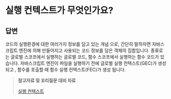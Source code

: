 # 실행 컨텍스트가 무엇인가요?

## 답변

코드의 실행환경에 대한 여러가지 정보를 담고 있는 개념 으로, 간단히 말하자면 자바스크립트 엔진에 의해 만들어지고 사용되는 코드 정보를 담은 객체의 집합입니다.
종류로는 글로벌 스코프에서 실행하는 글로벌 코드, 함수 스코프에서 실행하는 함수 코드가 있습니다.
자바스크립트 엔진이 파일을 실행하기 전에 글로벌 실행 컨텍스트(GEC)가 생성되고 , 함수를 호출할 때 함수 실행 컨텍스트(FEC)가 생성 됩니다.

> **참고자료 및 꼬리질문 대비 자료**
>
> [실행 컨텍스트](https://github.com/baeharam/Must-Know-About-Frontend/blob/main/Notes/javascript/execution-context.md)

